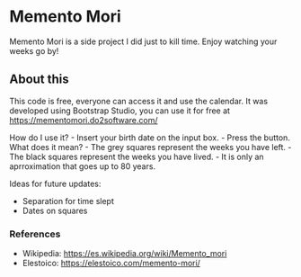   
# Memento Mori

Memento Mori is a side project I did just to kill time. Enjoy watching your weeks go by!


## About this

This code is free, everyone can access it and use the calendar. It was developed using Bootstrap Studio, you can use it for free at https://mementomori.do2software.com/

How do I use it?
    - Insert your birth date on the input box.
    - Press the button.
What does it mean?
    - The grey squares represent the weeks you have left.
    - The black squares represent the weeks you have lived. 
    - It is only an aprroximation that goes up to 80 years.
    
Ideas for future updates:

- Separation for time slept
- Dates on squares

### References

- Wikipedia: https://es.wikipedia.org/wiki/Memento_mori
- Elestoico: https://elestoico.com/memento-mori/
